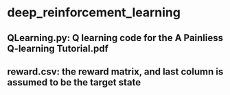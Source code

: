 # deep_reinforcement_learning
## QLearning.py: Q learning code for the A Painliess Q-learning Tutorial.pdf
## reward.csv: the reward matrix, and last column is assumed to be the target state
